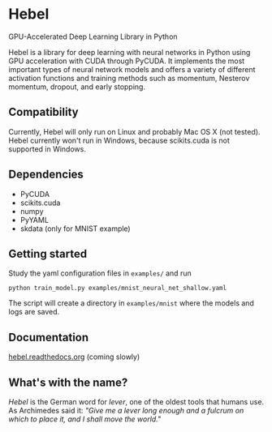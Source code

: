 # Hebel

GPU-Accelerated Deep Learning Library in Python

Hebel is a library for deep learning with neural networks in Python using GPU acceleration with CUDA through PyCUDA. It implements the most important types of neural network models and offers a variety of different activation functions and training methods such as momentum, Nesterov momentum, dropout, and early stopping.

## Compatibility

Currently, Hebel will only run on Linux and probably Mac OS X (not tested). Hebel currently won't run in Windows, because scikits.cuda is not supported in Windows.

## Dependencies
- PyCUDA
- scikits.cuda
- numpy
- PyYAML
- skdata (only for MNIST example)

## Getting started
Study the yaml configuration files in `examples/` and run
    
    python train_model.py examples/mnist_neural_net_shallow.yaml
    
The script will create a directory in `examples/mnist` where the models and logs are saved.

## Documentation
[hebel.readthedocs.org](http://hebel.readthedocs.org) (coming slowly)

## What's with the name?
_Hebel_ is the German word for _lever_, one of the oldest tools that humans use. As Archimedes said it: _"Give me a lever long enough and a fulcrum on which to place it, and I shall move the world."_
